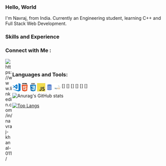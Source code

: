 ### Hello, World

I'm Navraj, from India. Currently an Engineering student, learning C++ and Full Stack Web Development.
### Skills and Experience


### Connect with Me :

<img align="left" alt="https://www.linkedin.com/in/navraj-khanal-011/" width="22px" src="https://cdn.jsdelivr.net/npm/simple-icons@v3/icons/linkedin.svg" />

<br>

### Languages and Tools:

[<img align="left" alt="Visual Studio Code" width="26px" src="https://raw.githubusercontent.com/github/explore/80688e429a7d4ef2fca1e82350fe8e3517d3494d/topics/visual-studio-code/visual-studio-code.png" />]
[<img align="left" alt="HTML5" width="26px" src="https://raw.githubusercontent.com/github/explore/80688e429a7d4ef2fca1e82350fe8e3517d3494d/topics/html/html.png" />]
[<img align="left" alt="CSS3" width="26px" src="https://raw.githubusercontent.com/github/explore/80688e429a7d4ef2fca1e82350fe8e3517d3494d/topics/css/css.png" />]
[<img align="left" alt="JavaScript" width="26px" src="https://raw.githubusercontent.com/github/explore/80688e429a7d4ef2fca1e82350fe8e3517d3494d/topics/javascript/javascript.png" />]
[<img align="left" alt="SQL" width="26px" src="https://raw.githubusercontent.com/github/explore/80688e429a7d4ef2fca1e82350fe8e3517d3494d/topics/sql/sql.png" />]
[<img align="left" alt="MySQL" width="26px" src="https://raw.githubusercontent.com/github/explore/80688e429a7d4ef2fca1e82350fe8e3517d3494d/topics/mysql/mysql.png" />]

![Anurag's GitHub stats](https://github-readme-stats.vercel.app/api?username=mrneilk&show_icons=true)

[![Top Langs](https://github-readme-stats.vercel.app/api/top-langs/?username=mrneilk)](https://github.com/mrneilk/github-readme-stats)
